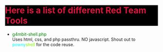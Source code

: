 <h1 style="background-color:Black; "><font color="Crimson"> Here is a list of different Red Team Tools</font></h1>

<ul> 
    <li><font color="green">g4mbit-shell.php 
        <br></font> Uses html, css, and php passthru. NO javascript. Shout out to <font color="Cyan">powny</font><font color="Chartreuse">shell</font> for the code reuse.</li>
</ul>
